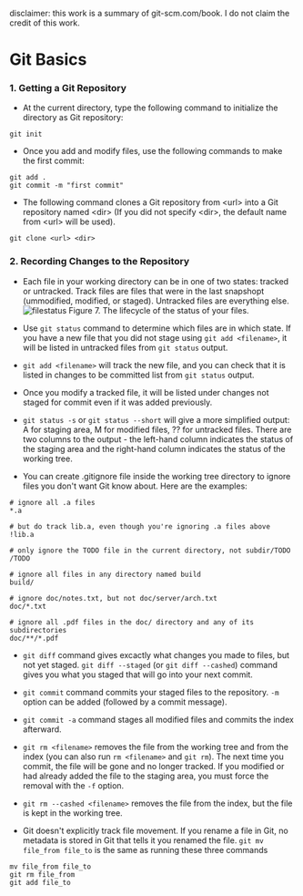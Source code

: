 disclaimer: this work is a summary of git-scm.com/book. I do not claim the credit of this work.
# Git Basics

### 1. Getting a Git Repository
* At the current directory, type the following command to initialize the directory as Git repository:
```
git init
```

* Once you add and modify files, use the following commands to make the first commit:
```
git add .
git commit -m "first commit"
```

* The following command clones a Git repository from \<url\> into a Git repository named \<dir\> (If you did not specify \<dir\>, the default name from \<url\> will be used).
```
git clone <url> <dir>
```

### 2. Recording Changes to the Repository
* Each file in your working directory can be in one of two states: tracked or untracked. Track files are files that were in the last snapshopt (ummodified, modified, or staged). Untracked files are everything else.
![filestatus](https://git-scm.com/book/en/v2/images/lifecycle.png) Figure 7. The lifecycle of the status of your files.
 
* Use `git status` command to determine which files are in which state. If you have a new file that you did not stage using `git add <filename>`, it will be listed in untracked files from `git status` output.

* `git add <filename>` will track the new file, and you can check that it is listed in changes to be committed list from `git status` output. 

* Once you modify a tracked file, it will be listed under changes not staged for commit even if it was added previously. 

* `git status -s` or `git status --short` will give a more simplified output: A for staging area, M for modified files, ?? for untracked files. There are two columns to the output - the left-hand column indicates the status of the staging area and the right-hand column indicates the status of the working tree.

* You can create .gitignore file inside the working tree directory to ignore files you don't want Git know about. Here are the examples:
```
# ignore all .a files
*.a

# but do track lib.a, even though you're ignoring .a files above
!lib.a

# only ignore the TODO file in the current directory, not subdir/TODO
/TODO

# ignore all files in any directory named build
build/

# ignore doc/notes.txt, but not doc/server/arch.txt
doc/*.txt

# ignore all .pdf files in the doc/ directory and any of its subdirectories
doc/**/*.pdf
```
* `git diff` command  gives excactly what changes you made to files, but not yet staged. `git diff --staged` (or `git diff --cashed`) command gives you what you staged that will go into your next commit. 

* `git commit` command commits your staged files to the repository. `-m` option can be added (followed by a commit message). 

* `git commit -a` command stages all modified files and commits the index afterward. 

* `git rm <filename>` removes the file from the working tree and from the index (you can also run `rm <filename>` and `git rm`). The next time you commit, the file will be gone and no longer tracked. If you modified or had already added the file to the staging area, you must force the removal with the `-f` option.

* `git rm --cashed <filename>` removes the file from the index, but the file is kept in the working tree.

* Git doesn't explicitly track file movement. If you rename a file in Git, no metadata is stored in Git that tells it you renamed the file. `git mv file_from file_to` is the same as running these three commands
```
mv file_from file_to
git rm file_from
git add file_to
```

